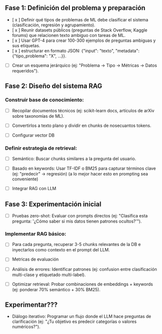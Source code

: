 ## Fase 1: Definición del problema y preparación
- [ x ] Definir qué tipos de problemas de ML debe clasificar el sistema (clasificación, regresión y agrupamiento). 
- [ x ] Reunir datasets públicos (preguntas de Stack Overflow, Kaggle forums) que relacionen texto ambiguo con tareas de ML.
- [ x ] Usar GPT-4 para crear 100-300 ejemplos de preguntas ambiguas y sus etiquetas.
- [ x ] estructurar en formato JSON: {"input": "texto", "metadata": {"tipo_problema": "X", ...}}.
- [ ] Crear un esquema jerárquico (ej: "Problema → Tipo → Métricas → Datos requeridos").

## Fase 2: Diseño del sistema RAG
### Construir base de conocimiento:

- [ ] Recopilar documentos técnicos (ej: scikit-learn docs, artículos de arXiv sobre taxonomías de ML).

- [ ] Convertirlos a texto plano y dividir en chunks de nosecuantos tokens.

- [ ] Configurar vector DB

### Definir estrategia de retrieval:

- [ ] Semántico: Buscar chunks similares a la pregunta del usuario.

- [ ] Basado en keywords: Usar TF-IDF o BM25 para capturar términos clave (ej: "predecir" → regresión) (a lo mejor hacer esto en prompting sea conveniente)

- [ ] Integrar RAG con LLM

## Fase 3: Experimentación inicial
- [ ] Pruebas zero-shot: Evaluar con prompts directos (ej: "Clasifica esta pregunta: '¿Cómo saber si mis datos tienen patrones ocultos?'").

### Implementar RAG básico:

- [ ] Para cada pregunta, recuperar 3-5 chunks relevantes de la DB e inyectarlos como contexto en el prompt del LLM.
- [ ] Metricas de evaluación
- [ ] Análisis de errores: Identificar patrones (ej: confusion entre clasificación multi-clase y etiquetado multi-label).
- [ ] Optimizar retrieval: Probar combinaciones de embeddings + keywords (ej: ponderar 70% semántico + 30% BM25).


## Experimentar???
- Diálogo iterativo: Programar un flujo donde el LLM hace preguntas de clarificación (ej: "¿Tu objetivo es predecir categorías o valores numéricos?").